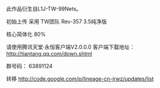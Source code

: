 此作品衍生自L1J-TW-99Nets。


初始上传 采用 TW团队 Rev-357 3.5纯净版


核心简体化 80%


请使用腾讯天堂·永恒客户端V2.0.0.0
客户端下载地址：
http://tiantang.qq.com/down.shtml

群号码： 63891124

转移 http://code.google.com/p/lineage-cn-jrwz/updates/list